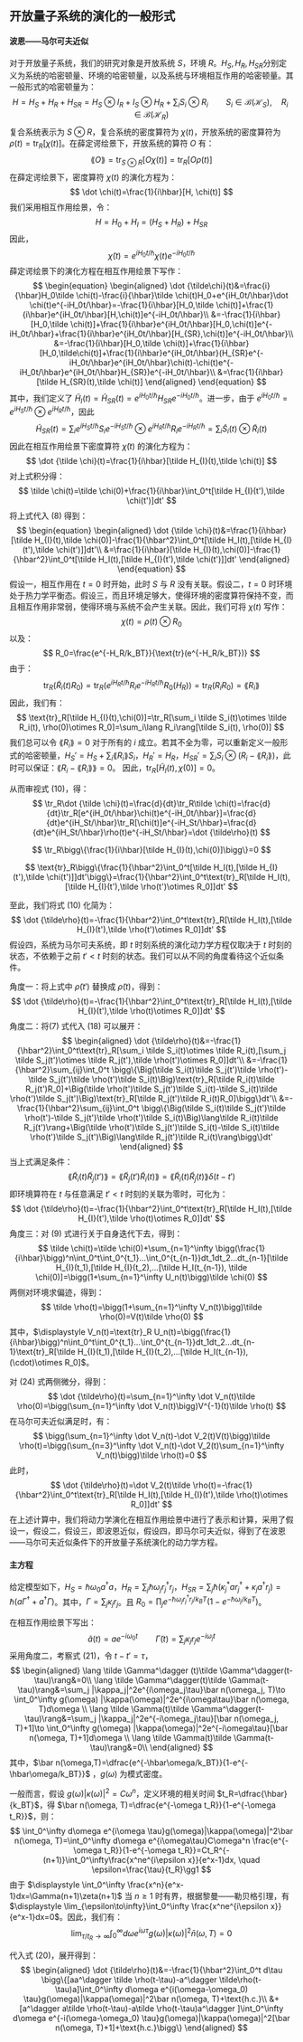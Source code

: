 ## 开放量子系统的演化的一般形式

#### 波恩——马尔可夫近似

对于开放量子系统，我们的研究对象是开放系统 $S$​，环境 $R$​。$H_S, H_R, H_{SR}$​​​​ 分别定义为系统的哈密顿量、环境的哈密顿量，以及系统与环境相互作用的哈密顿量。其一般形式的哈密顿量为：
$$
H=H_S+H_R+H_{SR}=H_S\otimes I_R+I_S\otimes H_R+\sum_i S_i\otimes R_i \qquad S_i\in\mathcal{B}(\mathcal{H}_S), \quad R_i\in\mathcal{B}(\mathcal{H}_R)
$$
复合系统表示为 $S\otimes R$​，复合系统的密度算符为 $\chi(t)$​​，开放系统的密度算符为 $\rho(t)=\text{tr}_R[\chi(t)]$​。在薛定谔绘景下，开放系统的算符 $O$​ 有：
$$
\lang O \rang=\text{tr}_{S\otimes R}[O\chi(t)]=\text{tr}_R[O\rho(t)]
$$
在薛定谔绘景下，密度算符 $\chi(t)$ 的演化方程为：
$$
\dot \chi(t)=\frac{1}{i\hbar}[H, \chi(t)]
$$
我们采用相互作用绘景，令：
$$
H=H_0+H_I=(H_S+H_R)+H_{SR}
$$
因此，
$$
\tilde\chi(t)=e^{iH_0t/\hbar}\chi(t)e^{-iH_0t/\hbar}
$$
薛定谔绘景下的演化方程在相互作用绘景下写作：
$$
\begin{equation}
\begin{aligned}
\dot {\tilde\chi}(t)&=\frac{i}{\hbar}H_0\tilde \chi(t)-\frac{i}{\hbar}\tilde \chi(t)H_0+e^{iH_0t/\hbar}\dot \chi(t)e^{-iH_0t/\hbar}=-\frac{1}{i\hbar}[H_0,\tilde \chi(t)]+\frac{1}{i\hbar}e^{iH_0t/\hbar}[H,\chi(t)]e^{-iH_0t/\hbar}\\
&=-\frac{1}{i\hbar}[H_0,\tilde \chi(t)]+\frac{1}{i\hbar}e^{iH_0t/\hbar}[H_0,\chi(t)]e^{-iH_0t/\hbar}+\frac{1}{i\hbar}e^{iH_0t/\hbar}[H_{SR},\chi(t)]e^{-iH_0t/\hbar}\\
&=-\frac{1}{i\hbar}[H_0,\tilde \chi(t)]+\frac{1}{i\hbar}[H_0,\tilde\chi(t)]+\frac{1}{i\hbar}e^{iH_0t/\hbar}(H_{SR}e^{-iH_0t/\hbar}e^{iH_0t/\hbar}\chi(t)-\chi(t)e^{-iH_0t/\hbar}e^{iH_0t/\hbar}H_{SR})e^{-iH_0t/\hbar}\\
&=\frac{1}{i\hbar}[\tilde H_{SR}(t),\tilde \chi(t)]
\end{aligned}
\end{equation}
$$
其中，我们定义了 $\tilde H_I(t)=\tilde H_{SR}(t)=e^{iH_0t/\hbar}H_{SR}e^{-iH_0t/\hbar}$。进一步，由于 $e^{iH_0t/\hbar}=e^{iH_St/\hbar}\otimes  e^{iH_Rt/\hbar}$，因此
$$
\tilde H_{SR}(t)=\sum_i e^{iH_St/\hbar} S_i e^{-iH_St/\hbar}\otimes  e^{iH_Rt/\hbar} R_ie^{-iH_Rt/\hbar}=\sum_i \tilde S_i(t)\otimes \tilde R_i(t)
$$
因此在相互作用绘景下密度算符 $\tilde \chi(t)$ 的演化方程为：
$$
\dot {\tilde \chi}(t)=\frac{1}{i\hbar}[\tilde H_{I}(t),\tilde \chi(t)]
$$
对上式积分得：
$$
\tilde \chi(t)=\tilde \chi(0)+\frac{1}{i\hbar}\int_0^t[\tilde H_{I}(t'),\tilde \chi(t')]dt'
$$
将上式代入 $(8)$ 得到：
$$
\begin{equation}
\begin{aligned}
\dot {\tilde \chi}(t)&=\frac{1}{i\hbar}[\tilde H_{I}(t),\tilde \chi(0)]-\frac{1}{\hbar^2}\int_0^t[\tilde H_I(t),[\tilde H_{I}(t'),\tilde \chi(t')]]dt'\\
&=\frac{1}{i\hbar}[\tilde H_{I}(t),\chi(0)]-\frac{1}{\hbar^2}\int_0^t[\tilde H_I(t),[\tilde H_{I}(t'),\tilde \chi(t')]]dt'
\end{aligned}
\end{equation}
$$
假设一，相互作用在 $t=0$​ 时开始，此时 $S$​ 与 $R$​​​ 没有关联。假设二，$t=0$ 时环境处于热力学平衡态。假设三，而且环境足够大，使得环境的密度算符保持不变，而且相互作用非常弱，使得环境与系统不会产生关联。因此，我们可将 $\chi(t)$​ 写作：
$$
\chi(t)=\rho(t)\otimes R_0
$$
以及：
$$
R_0=\frac{e^{-H_R/k_BT}}{\text{tr}(e^{-H_R/k_BT})}
$$
由于：
$$
\text{tr}_R(\tilde R_i(t)R_0)=\text{tr}_R(e^{iH_Rt/\hbar} R_ie^{-iH_Rt/\hbar}R_0(H_R))=\text{tr}_R(R_iR_0)=\lang R_i\rang
$$
因此，我们有：
$$
\text{tr}_R[\tilde H_{I}(t),\chi(0)]=\tr_R[\sum_i \tilde S_i(t)\otimes \tilde R_i(t), \rho(0)\otimes R_0]=\sum_i\lang R_i\rang[\tilde S_i(t), \rho(0)]
$$
我们总可以令 $\lang R_i\rang=0$ 对于所有的 $i$ 成立。若其不全为零，可以重新定义一般形式的哈密顿量，$\displaystyle H_S'=H_S+\sum_i\lang R_i\rang S_i$，$H_R'=H_R$，$\displaystyle H_{SR}'=\sum_i S_i\otimes (R_i-\lang R_i\rang)$，此时可以保证：$\lang R_i-\lang R_i\rang\rang=0$。 因此，$\text{tr}_R[\tilde H_{I}(t),\chi(0)]=0$。

从而审视式 $(10)$，得：
$$
\tr_R\dot {\tilde \chi}(t)=\frac{d}{dt}\tr_R\tilde \chi(t)=\frac{d}{dt}\tr_R[e^{iH_0t/\hbar}\chi(t)e^{-iH_0t/\hbar}]=\frac{d}{dt}e^{iH_St/\hbar}\tr_R[\chi(t)]e^{-iH_St/\hbar}=\frac{d}{dt}e^{iH_St/\hbar}\rho(t)e^{-iH_St/\hbar}=\dot {\tilde\rho}(t)
$$

$$
\tr_R\bigg\{\frac{1}{i\hbar}[\tilde H_{I}(t),\chi(0)]\bigg\}=0
$$

$$
\text{tr}_R\bigg\{\frac{1}{\hbar^2}\int_0^t[\tilde H_I(t),[\tilde H_{I}(t'),\tilde \chi(t')]]dt'\bigg\}=\frac{1}{\hbar^2}\int_0^t\text{tr}_R[\tilde H_I(t),[\tilde H_{I}(t'),\tilde \rho(t')\otimes R_0]]dt'
$$

至此，我们将式 $(10)$ 化简为：
$$
\dot {\tilde\rho}(t)=-\frac{1}{\hbar^2}\int_0^t\text{tr}_R[\tilde H_I(t),[\tilde H_{I}(t'),\tilde \rho(t')\otimes R_0]]dt'
$$
假设四，系统为马尔可夫系统，即 $t$ 时刻系统的演化动力学方程仅取决于 $t$ 时刻的状态，不依赖于之前 $t'<t$ 时刻的状态。我们可以从不同的角度看待这个近似条件。

角度一：将上式中 $\tilde \rho(t')$ 替换成 $\tilde \rho(t)$，得到：
$$
\dot {\tilde\rho}(t)=-\frac{1}{\hbar^2}\int_0^t\text{tr}_R[\tilde H_I(t),[\tilde H_{I}(t'),\tilde \rho(t)\otimes R_0]]dt'
$$
角度二：将$(7)$ 式代入 $(18)$ 可以展开：
$$
\begin{aligned}
\dot {\tilde\rho}(t)&=-\frac{1}{\hbar^2}\int_0^t\text{tr}_R[\sum_i \tilde S_i(t)\otimes \tilde R_i(t),[\sum_j \tilde S_j(t')\otimes \tilde R_j(t'),\tilde \rho(t')\otimes R_0]]dt'\\
&=-\frac{1}{\hbar^2}\sum_{ij}\int_0^t \bigg\{\Big(\tilde S_i(t)\tilde S_j(t')\tilde \rho(t')-\tilde S_j(t')\tilde \rho(t')\tilde S_i(t)\Big)\text{tr}_R[\tilde R_i(t)\tilde R_j(t')R_0]+\Big(\tilde \rho(t')\tilde S_j(t')\tilde S_i(t)-\tilde S_i(t)\tilde \rho(t')\tilde S_j(t')\Big)\text{tr}_R[\tilde R_j(t')\tilde R_i(t)R_0]\bigg\}dt'\\
&=-\frac{1}{\hbar^2}\sum_{ij}\int_0^t \bigg\{\Big(\tilde S_i(t)\tilde S_j(t')\tilde \rho(t')-\tilde S_j(t')\tilde \rho(t')\tilde S_i(t)\Big)\lang\tilde R_i(t)\tilde R_j(t')\rang+\Big(\tilde \rho(t')\tilde S_j(t')\tilde S_i(t)-\tilde S_i(t)\tilde \rho(t')\tilde S_j(t')\Big)\lang\tilde R_j(t')\tilde R_i(t)\rang\bigg\}dt'
\end{aligned}
$$
当上式满足条件：
$$
\lang \tilde R_i(t)\tilde R_j(t')\rang=\lang \tilde R_j(t')\tilde R_i(t)\rang=\lang \tilde R_i(t)\tilde R_j(t)\rang\delta(t-t')
$$
即环境算符在 $t$ 与任意满足 $t'<t$ 时刻的关联为零时，可化为：
$$
\dot {\tilde\rho}(t)=-\frac{1}{\hbar^2}\int_0^t\text{tr}_R[\tilde H_I(t),[\tilde H_{I}(t'),\tilde \rho(t)\otimes R_0]]dt'
$$
角度三：对 $(9)$ 式进行关于自身迭代下去，得到：
$$
\tilde \chi(t)=\tilde \chi(0)+\sum_{n=1}^\infty \bigg(\frac{1}{i\hbar}\bigg)^n\int_0^t\int_0^{t_1}...\int_0^{t_{n-1}}dt_1dt_2...dt_{n-1}[\tilde H_{I}(t_1),[\tilde H_{I}(t_2),...[\tilde H_I(t_{n-1}), \tilde \chi(0)]=\bigg(1+\sum_{n=1}^\infty U_n(t)\bigg)\tilde \chi(0)
$$
两侧对环境求偏迹，得到：
$$
\tilde \rho(t)=\bigg(1+\sum_{n=1}^\infty V_n(t)\bigg)\tilde \rho(0)=V(t)\tilde \rho(0)
$$
其中，$\displaystyle V_n(t)=\text{tr}_R U_n(t)=\bigg(\frac{1}{i\hbar}\bigg)^n\int_0^t\int_0^{t_1}...\int_0^{t_{n-1}}dt_1dt_2...dt_{n-1}\text{tr}_R[\tilde H_{I}(t_1),[\tilde H_{I}(t_2),...[\tilde H_I(t_{n-1}), (\cdot)\otimes R_0]$。

对 $(24)$ 式两侧微分，得到：
$$
\dot {\tilde\rho}(t)=\sum_{n=1}^\infty \dot V_n(t)\tilde \rho(0)=\bigg(\sum_{n=1}^\infty \dot V_n(t)\bigg)V^{-1}(t)\tilde \rho(t)
$$
在马尔可夫近似满足时，有：
$$
\bigg(\sum_{n=1}^\infty \dot V_n(t)-\dot V_2(t)V(t)\bigg)\tilde \rho(t)=\bigg(\sum_{n=3}^\infty \dot V_n(t)-\dot V_2(t)\sum_{n=1}^\infty V_n(t)\bigg)\tilde \rho(t)=0
$$
此时，
$$
\dot {\tilde\rho}(t)=\dot V_2(t)\tilde \rho(t)=-\frac{1}{\hbar^2}\int_0^t\text{tr}_R[\tilde H_I(t),[\tilde H_{I}(t'),\tilde \rho(t)\otimes R_0]]dt'
$$
在上述计算中，我们将动力学演化在相互作用绘景中进行了表示和计算，采用了假设一，假设二，假设三，即波恩近似，假设四，即马尔可夫近似，得到了在波恩——马尔可夫近似条件下的开放量子系统演化的动力学方程。

#### 主方程

给定模型如下，$H_S=\hbar\omega_0 a^\dagger a$，$\displaystyle H_R=\sum_j\hbar\omega_jr_j^\dagger r_j$，$\displaystyle H_{SR}=\sum_j \hbar (\kappa_j^*ar_j^\dagger+\kappa_j a^\dagger r_j)=\hbar(a\Gamma^\dagger+a^\dagger \Gamma)$。其中，$\displaystyle \Gamma=\sum_j \kappa_jr_j$。且 $\displaystyle R_0=\prod_j e^{-\hbar \omega_jr_j^\dagger r_j/k_BT}(1-e^{-\hbar\omega_j/k_BT})$。

在相互作用绘景下写出：
$$
\tilde a(t)=ae^{-i\omega_0t}\qquad \tilde \Gamma(t)=\sum_j \kappa_jr_je^{-i\omega_jt}
$$
采用角度二，考察式 $(21)$，令 $t-t'=\tau$，
$$
\begin{aligned}
\lang \tilde \Gamma^\dagger (t)\tilde \Gamma^\dagger(t-\tau)\rang&=0\\
\lang \tilde \Gamma^\dagger(t)\tilde \Gamma(t-\tau)\rang&=\sum_j |\kappa_j|^2e^{i\omega_j\tau}\bar n(\omega_j, T)\to \int_0^\infty g(\omega) |\kappa(\omega)|^2e^{i\omega\tau}\bar n(\omega, T)d\omega \\
\lang \tilde \Gamma(t)\tilde \Gamma^\dagger(t-\tau)\rang&=\sum_j |\kappa_j|^2e^{-i\omega_j\tau}[\bar n(\omega_j, T)+1]\to \int_0^\infty g(\omega) |\kappa(\omega)|^2e^{-i\omega\tau}[\bar n(\omega, T)+1]d\omega \\
\lang \tilde \Gamma(t)\tilde \Gamma(t-\tau)\rang&=0\\
\end{aligned}
$$
其中，$\bar n(\omega,T)=\dfrac{e^{-\hbar\omega/k_BT}}{1-e^{-\hbar\omega/k_BT}}$ ，$g(\omega)$ 为模式密度。

一般而言，假设 $g(\omega)|\kappa(\omega)|^2=C\omega^n$，定义环境的相关时间 $t_R=\dfrac{\hbar}{k_BT}$，得 $\bar n(\omega, T)=\dfrac{e^{-\omega t_R}}{1-e^{-\omega t_R}}$，则：
$$
\int_0^\infty d\omega e^{i\omega \tau}g(\omega)|\kappa(\omega)|^2\bar n(\omega, T)=\int_0^\infty d\omega e^{i\omega\tau}C\omega^n \frac{e^{-\omega t_R}}{1-e^{-\omega t_R}}=Ct_R^{-(n+1)}\int_0^\infty\frac{x^ne^{i\epsilon x}}{e^x-1}dx, \quad \epsilon=\frac{\tau}{t_R}\gg1
$$
由于 $\displaystyle \int_0^\infty \frac{x^n}{e^x-1}dx=\Gamma(n+1)\zeta(n+1)$ 当 $n\ge1$ 时有界，根据黎曼——勒贝格引理，有 $\displaystyle \lim_{\epsilon\to\infty}\int_0^\infty \frac{x^ne^{i\epsilon x}}{e^x-1}dx=0$。因此，我们有：
$$
\lim_{\tau/t_R\to \infty}\int_0^\infty d\omega e^{i\omega \tau}g(\omega)|\kappa(\omega)|^2\bar n(\omega, T)=0
$$


代入式 $(20)$，展开得到：
$$
\begin{aligned}
\dot {\tilde\rho}(t)&=-\frac{1}{\hbar^2}\int_0^t d\tau \bigg\{[aa^\dagger \tilde \rho(t-\tau)-a^\dagger \tilde\rho(t-\tau)a]\int_0^\infty d\omega e^{i(\omega-\omega_0) \tau}g(\omega)|\kappa(\omega)|^2\bar n(\omega, T)+\text{h.c.}\\
&+[a^\dagger a\tilde \rho(t-\tau)-a\tilde \rho(t-\tau)a^\dagger ]\int_0^\infty d\omega e^{-i(\omega-\omega_0) \tau}g(\omega)|\kappa(\omega)|^2[\bar n(\omega, T)+1]+\text{h.c.}\bigg\}
\end{aligned}
$$
